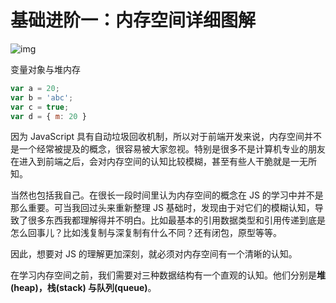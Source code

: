 # 基础进阶一：内存空间详细图解

![img](http://upload-images.jianshu.io/upload_images/599584-cce8e155e19593fb.png)

变量对象与堆内存

```javascript
var a = 20;
var b = 'abc';
var c = true;
var d = { m: 20 }
```

因为 JavaScript 具有自动垃圾回收机制，所以对于前端开发来说，内存空间并不是一个经常被提及的概念，很容易被大家忽视。特别是很多不是计算机专业的朋友在进入到前端之后，会对内存空间的认知比较模糊，甚至有些人干脆就是一无所知。

当然也包括我自己。在很长一段时间里认为内存空间的概念在 JS 的学习中并不是那么重要。可当我回过头来重新整理 JS 基础时，发现由于对它们的模糊认知，导致了很多东西我都理解得并不明白。比如最基本的引用数据类型和引用传递到底是怎么回事儿？比如浅复制与深复制有什么不同？还有闭包，原型等等。

因此，想要对 JS 的理解更加深刻，就必须对内存空间有一个清晰的认知。

在学习内存空间之前，我们需要对三种数据结构有一个直观的认知。他们分别是**堆 (heap)，栈(stack) 与队列(queue)**。